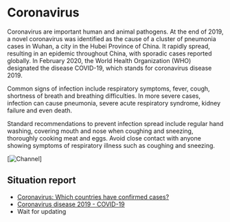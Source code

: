 # Coronavirus

Coronavirus are important human and animal pathogens. At the end of 2019, a novel coronavirus was identified as the cause of a cluster of pneumonia cases in Wuhan, a city in the Hubei Province of China. It rapidly spread, resulting in an epidemic throughout China, with sporadic cases reported globally. In February 2020, the World Health Organization (WHO) designated the disease COVID-19, which stands for coronavirus disease 2019.

Common signs of infection include respiratory symptoms, fever, cough, shortness of breath and breathing difficulties. In more severe cases, infection can cause pneumonia, severe acute respiratory syndrome, kidney failure and even death. 

Standard recommendations to prevent infection spread include regular hand washing, covering mouth and nose when coughing and sneezing, thoroughly cooking meat and eggs. Avoid close contact with anyone showing symptoms of respiratory illness such as coughing and sneezing.

[![Channel](https://www.youtube.com/playlist?list=PLQYKsWZ3Q7jz2MfR-GAb9j65cgzHlpJbS)]

## Situation report

* [Coronavirus: Which countries have confirmed cases?](https://www.youtube.com/watch?v=j41R9UXw8Wc)
* [Coronavirus disease 2019 - COVID-19](https://www.youtube.com/watch?v=j41R9UXw8Wc)
* Wait for updating

